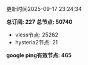 更新时间2025-09-17 23:24:34

**总订阅: 227**
**总节点: 50740**
- vless节点: 25262
- hysteria2节点: 21

**google ping有效节点: 465**
